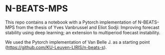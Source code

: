 # N-BEATS-MPS
This repo contains a notebook with a Pytorch implementation of N-BEATS-MPS from the thesis of Yves Vanbrussel and Eliot Sodji: Improving forecast stability using deep learning; an extension to multiperiod foecast instability.

We used the Pytorch implementation of Van Belle J. as a starting point (https://github.com/KU-Leuven-LIRIS/n-beats-s).
